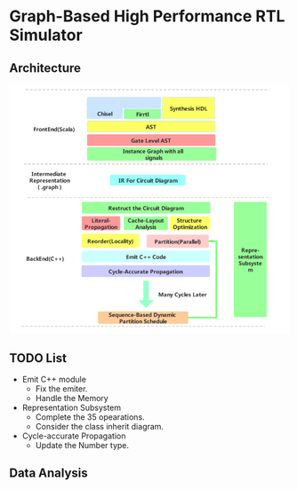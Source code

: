 # Graph-Based High Performance RTL Simulator

## Architecture

![](./pic/Architecturev4.png)

## TODO List

- Emit C++ module
  - Fix the emiter.
  - Handle the Memory 
- Representation Subsystem
  - Complete the 35 opearations.
  - Consider the class inherit diagram.
- Cycle-accurate Propagation
  - Update the Number type.

## Data Analysis


